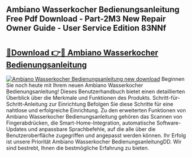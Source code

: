 ## Ambiano Wasserkocher Bedienungsanleitung Free Pdf Download - Part-2M3 New Repair Owner Guide - User Service Edition 83NNf

# <h2><a href="http://df0omhv.blite.top/?on=Ambiano+Wasserkocher+Bedienungsanleitung">🔗Download 👉🔴 Ambiano Wasserkocher Bedienungsanleitung</a></h2>

[![Ambiano Wasserkocher Bedienungsanleitung new download](https://i.imgur.com/lujVjoI.png)](http://df0omhv.blite.top/?on=Ambiano+Wasserkocher+Bedienungsanleitung)
Beginnen Sie noch heute mit Ihrem neuen Ambiano Wasserkocher Bedienungsanleitung! Dieses Benutzerhandbuch bietet einen detaillierten Überblick über die Merkmale und Funktionen des Produkts. Schritt-für-Schritt-Anleitung zur Einrichtung Befolgen Sie diese Schritte für eine nahtlose und erfolgreiche Einrichtung. Zu den erweiterten Funktionen von Ambiano Wasserkocher Bedienungsanleitung gehören das Scannen von Fingerabdrücken, die Smart-Home-Integration, automatische Software-Updates und anpassbare Sprachbefehle, auf die alle über die Benutzeroberfläche zugegriffen und angepasst werden können. Ihr Erfolg ist unsere Priorität Ambiano Wasserkocher BedienungsanleitungDD. Wir sind bestrebt, Ihnen die bestmögliche Erfahrung zu bieten.
